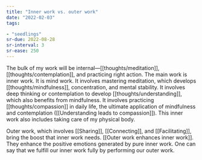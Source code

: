```yaml
---
title: "Inner work vs. outer work"
date: "2022-02-03"
tags:

- "seedlings"
sr-due: 2022-08-28
sr-interval: 3
sr-ease: 250
---
```


The bulk of my work will be internal—[[thoughts/meditation]], [[thoughts/contemplation]], and practicing right action. The main work is inner work. It is mind work. It involves mastering meditation, which develops [[thoughts/mindfulness]], concentration, and mental stability. It involves deep thinking or contemplation to develop [[thoughts/understanding]], which also benefits from mindfulness. It involves practicing [[thoughts/compassion]] in daily life, the ultimate application of mindfulness and contemplation ([[Understanding leads to compassion]]). This inner work also includes taking care of my physical body.

Outer work, which involves [[Sharing]], [[Connecting]], and [[Facilitating]], bring the boost that inner work needs. [[Outer work enhances inner work]]. They enhance the positive emotions generated by pure inner work. One can say that we fulfill our inner work fully by performing our outer work.
